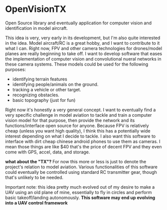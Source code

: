 # OpenVisionTX
Open Source library and eventually application for computer vision and identification in model aircraft.

This idea is very, very early in its development, but I'm also quite interested in the idea.
Model aircraft/RC is a great hobby, and I want to contribute to it what I can. Right now, FPV and other camera technologies for drones/model planes are really beginning to take off. I want to develop software that eases the implementation of computer vision and convolutional nueral networks in these camera systems. These models could be used for the following purposes:
- identifying terrain features
- identifying people/animals on the ground.
- tracking a vehicle or other target.
- recognizing obstacles.
- basic topography (just for fun)

Right now it's honestly a very general concept. I want to eventually find a very specific challenge in model aviation to tackle and train a computer vision model for that purpose, then provide the network and its functions/interface open source for anyone. Because FPV is relatively cheap (unless you want high quality), I think this has a potentially wide interest depending on what I decide to tackle. I also want this software to interface with dirt cheap chinese android phones to use them as cameras. I mean those things are like $40 that's the price of decent FPV and they even come with GPS, accel, data, and storage.

<strong> what about the "TX"? </strong>
For now this more or less is just to denote the project's relation to model aviation. Various functionalities of this software could eventually be controlled using standard RC transmitter gear, though that's unlikely to be needed.

Important note: this idea pretty much evolved out of my desire to make a UAV using an old plane of mine, essentially to fly in circles and perform basic takeoff/landing autonomously. <strong> This software may end up evolving into a UAV control framework </strong>
